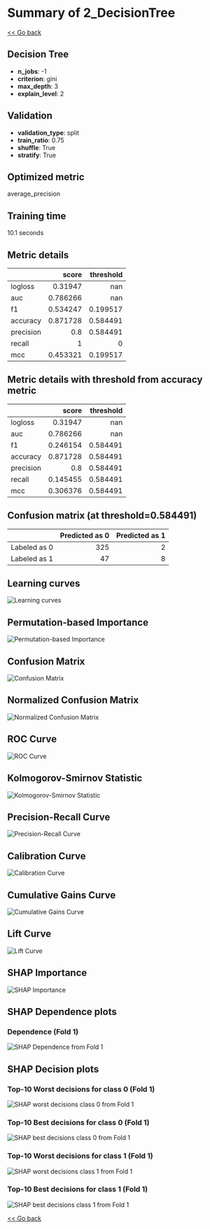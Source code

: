 # Summary of 2_DecisionTree

[<< Go back](../README.md)


## Decision Tree
- **n_jobs**: -1
- **criterion**: gini
- **max_depth**: 3
- **explain_level**: 2

## Validation
 - **validation_type**: split
 - **train_ratio**: 0.75
 - **shuffle**: True
 - **stratify**: True

## Optimized metric
average_precision

## Training time

10.1 seconds

## Metric details
|           |    score |   threshold |
|:----------|---------:|------------:|
| logloss   | 0.31947  |  nan        |
| auc       | 0.786266 |  nan        |
| f1        | 0.534247 |    0.199517 |
| accuracy  | 0.871728 |    0.584491 |
| precision | 0.8      |    0.584491 |
| recall    | 1        |    0        |
| mcc       | 0.453321 |    0.199517 |


## Metric details with threshold from accuracy metric
|           |    score |   threshold |
|:----------|---------:|------------:|
| logloss   | 0.31947  |  nan        |
| auc       | 0.786266 |  nan        |
| f1        | 0.246154 |    0.584491 |
| accuracy  | 0.871728 |    0.584491 |
| precision | 0.8      |    0.584491 |
| recall    | 0.145455 |    0.584491 |
| mcc       | 0.306376 |    0.584491 |


## Confusion matrix (at threshold=0.584491)
|              |   Predicted as 0 |   Predicted as 1 |
|:-------------|-----------------:|-----------------:|
| Labeled as 0 |              325 |                2 |
| Labeled as 1 |               47 |                8 |

## Learning curves
![Learning curves](learning_curves.png)

## Permutation-based Importance
![Permutation-based Importance](permutation_importance.png)
## Confusion Matrix

![Confusion Matrix](confusion_matrix.png)


## Normalized Confusion Matrix

![Normalized Confusion Matrix](confusion_matrix_normalized.png)


## ROC Curve

![ROC Curve](roc_curve.png)


## Kolmogorov-Smirnov Statistic

![Kolmogorov-Smirnov Statistic](ks_statistic.png)


## Precision-Recall Curve

![Precision-Recall Curve](precision_recall_curve.png)


## Calibration Curve

![Calibration Curve](calibration_curve_curve.png)


## Cumulative Gains Curve

![Cumulative Gains Curve](cumulative_gains_curve.png)


## Lift Curve

![Lift Curve](lift_curve.png)



## SHAP Importance
![SHAP Importance](shap_importance.png)

## SHAP Dependence plots

### Dependence (Fold 1)
![SHAP Dependence from Fold 1](learner_fold_0_shap_dependence.png)

## SHAP Decision plots

### Top-10 Worst decisions for class 0 (Fold 1)
![SHAP worst decisions class 0 from Fold 1](learner_fold_0_shap_class_0_worst_decisions.png)
### Top-10 Best decisions for class 0 (Fold 1)
![SHAP best decisions class 0 from Fold 1](learner_fold_0_shap_class_0_best_decisions.png)
### Top-10 Worst decisions for class 1 (Fold 1)
![SHAP worst decisions class 1 from Fold 1](learner_fold_0_shap_class_1_worst_decisions.png)
### Top-10 Best decisions for class 1 (Fold 1)
![SHAP best decisions class 1 from Fold 1](learner_fold_0_shap_class_1_best_decisions.png)

[<< Go back](../README.md)
